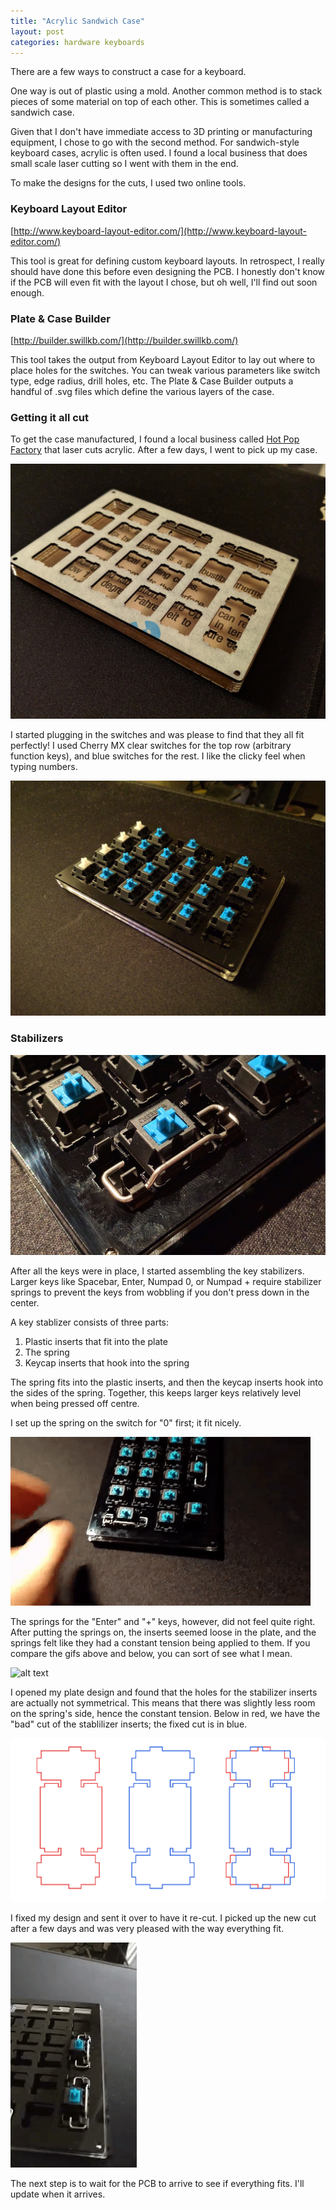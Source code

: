 ```yaml
---
title: "Acrylic Sandwich Case"
layout: post
categories: hardware keyboards
---
```


There are a few ways to construct a case for a keyboard.

One way is out of plastic using a mold. Another common method is to stack pieces of some material on top of each other. This is sometimes called a sandwich case.

Given that I don't have immediate access to 3D printing or manufacturing equipment, I chose to go with the second method. For sandwich-style keyboard cases, acrylic is often used. I found a local business that does small scale laser cutting so I went with them in the end.

To make the designs for the cuts, I used two online tools. 

### Keyboard Layout Editor

[http://www.keyboard-layout-editor.com/](http://www.keyboard-layout-editor.com/)

This tool is great for defining custom keyboard layouts. In retrospect, I really should have done this before even designing the PCB. I honestly don't know if the PCB will even fit with the layout I chose, but oh well, I'll find out soon enough.

### Plate & Case Builder

[http://builder.swillkb.com/](http://builder.swillkb.com/)

This tool takes the output from Keyboard Layout Editor to lay out where to place holes for the switches. You can tweak various parameters like switch type, edge radius, drill holes, etc. The Plate & Case Builder outputs a handful of .svg files which define the various layers of the case.

### Getting it all cut

To get the case manufactured, I found a local business called [Hot Pop Factory](http://www.hotpopfactory.com/) that laser cuts acrylic. After a few days, I went to pick up my case.

![alt text](/assets/numpad_keyboard/acrylic_case/numpad_case_empty.png)

I started plugging in the switches and was please to find that they all fit perfectly! I used Cherry MX clear switches for the top row (arbitrary function keys), and blue switches for the rest. I like the clicky feel when typing numbers.

![alt text](/assets/numpad_keyboard/acrylic_case/case_with_switches.jpg)


### Stabilizers

![alt text](/assets/numpad_keyboard/acrylic_case/switch_with_springs.jpg)

After all the keys were in place, I started assembling the key stabilizers. Larger keys like Spacebar, Enter, Numpad 0, or Numpad + require stabilizer springs to prevent the keys from wobbling if you don't press down in the center. 

A key stablizer consists of three parts:
1. Plastic inserts that fit into the plate
2. The spring
3. Keycap inserts that hook into the spring

The spring fits into the plastic inserts, and then the keycap inserts hook into the sides of the spring. Together, this keeps larger keys relatively level when being pressed off centre.

I set up the spring on the switch for "0" first; it fit nicely.

![alt text](/assets/numpad_keyboard/acrylic_case/case_springs_good_1.gif)

The springs for the "Enter" and "+" keys, however, did not feel quite right. After putting the springs on, the inserts seemed loose in the plate, and the springs felt like they had a constant tension being applied to them. If you compare the gifs above and below, you can sort of see what I mean.

![alt text](/assets/numpad_keyboard/acrylic_case/case_springs_bad.gif)

I opened my plate design and found that the holes for the stabilizer inserts are actually not symmetrical. This means that there was slightly less room on the spring's side, hence the constant tension. Below in red, we have the "bad" cut of the stablilizer inserts; the fixed cut is in blue.

![alt text](/assets/numpad_keyboard/acrylic_case/stabilizer_cut_comparison.png)

I fixed my design and sent it over to have it re-cut. I picked up the new cut after a few days and was very pleased with the way everything fit.

![alt text](/assets/numpad_keyboard/acrylic_case/case_springs_good_2.gif)

The next step is to wait for the PCB to arrive to see if everything fits. I'll update when it arrives.